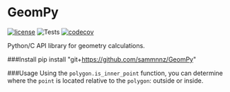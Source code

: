 # GeomPy
[![license](https://img.shields.io/badge/License-APACHE_2.0-blue.svg)](http://www.apache.org/licenses/)
![Tests](https://github.com/sammnnz/GeomPy/actions/workflows/tests.yml/badge.svg)
[![codecov](https://codecov.io/gh/sammnnz/GeomPy/branch/master/graph/badge.svg?token=64XGVB6FSV)](https://codecov.io/gh/sammnnz/GeomPy)

Python/C API library for geometry calculations.

###Install
pip install "git+https://github.com/sammnnz/GeomPy"

###Usage
Using the `polygon.is_inner_point` function, you can determine where the `point` is located relative to the `polygon`: outside or inside.